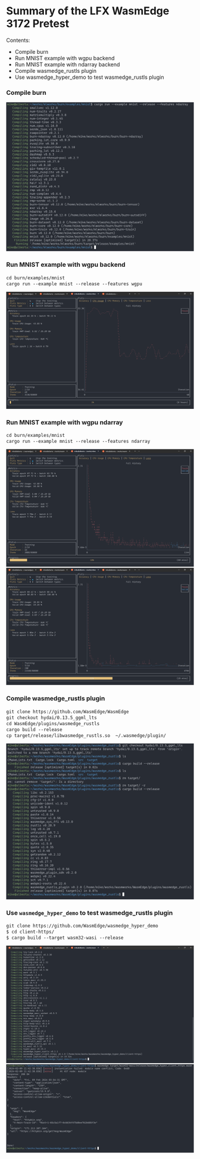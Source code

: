 # Summary of the LFX WasmEdge 3172 Pretest

Contents:

- Compile burn
- Run MNIST example with wgpu backend
- Run MNIST example with ndarray backend
- Compile wasmedge_rustls plugin
- Use wasmedge_hyper_demo to test wasmedge_rustls plugin

### Compile burn

![01](01.png)

### Run MNIST example with wgpu backend

```
cd burn/examples/mnist
cargo run --example mnist --release --features wgpu
```

![02](02.png)

### Run MNIST example with wgpu ndarray

```
cd burn/examples/mnist
cargo run --example mnist --release --features ndarray
```

![03](03.png)
![031](031.png)


### Compile wasmedge_rustls plugin

```
git clone https://github.com/WasmEdge/WasmEdge
git checkout hydai/0.13.5_ggml_lts
cd WasmEdge/plugins/wasmedge_rustls
cargo build --release
cp target/release/libwasmedge_rustls.so  ~/.wasmedge/plugin/
```

![04](04.png)


### Use `wasmedge_hyper_demo` to test wasmedge_rustls plugin

```
git clone https://github.com/WasmEdge/wasmedge_hyper_demo
$ cd client-https/
$ cargo build --target wasm32-wasi --release
```

![05](05.png)
![06](06.png)


